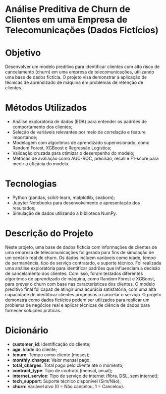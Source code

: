 # Análise Preditiva de Churn de Clientes em uma Empresa de Telecomunicações (Dados Fictícios)

# Objetivo
Desenvolver um modelo preditivo para identificar clientes com alto risco de cancelamento (churn) em uma empresa de telecomunicações, utilizando uma base de dados fictícia. O projeto visa demonstrar a aplicação de técnicas de aprendizado de máquina em problemas de retenção de clientes.

# Métodos Utilizados
- Análise exploratória de dados (EDA) para entender os padrões de comportamento dos clientes;
- Seleção de variáveis relevantes por meio de correlação e feature importance;
- Modelagem com algoritmos de aprendizado supervisionado, como Random Forest, XGBoost e Regressão Logística;
- Validação cruzada para otimizar o desempenho do modelo;
- Métricas de avaliação como AUC-ROC, precisão, recall e F1-score para medir a eficácia do modelo.

# Tecnologias
- Python (pandas, scikit-learn, matplotlib, seaborn);
- Jupyter Notebooks para desenvolvimento e apresentação dos resultados;
- Simulação de dados utilizando a biblioteca NumPy.

# Descrição do Projeto

Neste projeto, uma base de dados fictícia com informações de clientes de uma empresa de telecomunicações foi gerada para fins de simulação de um cenário real de churn. Os dados incluem variáveis como idade, tempo de permanência, tipo de serviço contratado, e suporte técnico. Foi realizada uma análise exploratória para identificar padrões que influenciam a decisão de cancelamento dos clientes. Com isso, foram testados diferentes algoritmos de aprendizado de máquina, como Random Forest e XGBoost, para prever o churn com base nas características dos clientes. O modelo preditivo final foi capaz de atingir uma acurácia satisfatória, com uma alta capacidade de identificar clientes propensos a cancelar o serviço. O projeto demonstra como dados fictícios podem ser utilizados para replicar um problema de negócios real e aplicar técnicas de ciência de dados para fornecer soluções práticas.

# Dicionário

- **customer_id**: Identificação do cliente;
- **age**: Idade do cliente;
- **tenure**: Tempo como cliente (meses);
- **monthly_charges**: Valor mensal pago;
- **total_charges**: Total pago pelo cliente até o momento;
- **contract_type**: Tipo de contrato (mensal, anual);
- **internet_service**: Tipo de serviço de internet (fibra, DSL, sem internet);
- **tech_support**: Suporte técnico disponível (Sim/Não);
- **churn**: Variável alvo (0 = Não cancelou, 1 = Cancelou).
